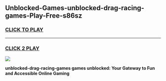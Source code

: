 
## Unblocked-Games-unblocked-drag-racing-games-Play-Free-s86sz
<h3>
<a href="https://premium76.site?title=unblocked-drag-racing-games&ref=18A1">CLICK TO PLAY</a></h3>
<hr>

<h3>
<a href="https://premium76.site?title=unblocked-drag-racing-games&ref=18A1">CLICK 2 PLAY</a>
  
</h3>

<a href="https://premium76.site?title=unblocked-drag-racing-games&ref=18A1"><img src="https://clearcache.store/games.png"></a>


**unblocked-drag-racing-games games unblocked: Your Gateway to Fun and Accessible Online Gaming**
